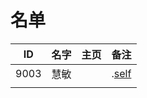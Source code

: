 
# 名单

|  ID    |  名字    |  主页    | 备注     |
| ---- | ---- | ---- | ---- |
| 9003     |慧敏      |      |   .[self](9003.md)   |
|      |      |      |      |

